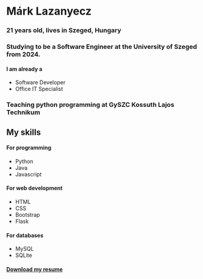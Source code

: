# Márk Lazanyecz
### 21 years old, lives in Szeged, Hungary

### Studying to be a Software Engineer at the University of Szeged from 2024.
#### I am already a
- Software Developer
- Office IT Specialist

### Teaching python programming at GySZC Kossuth Lajos Technikum

## My skills
#### For programming
- Python
- Java
- Javascript
#### For web development
- HTML
- CSS
- Bootstrap
- Flask
#### For databases
- MySQL
- SQLite

#### <a href="https://docs.google.com/document/d/1pG90pcqNac-P9UgMs1db0n3STIXVpxz-/edit?usp=drive_link&ouid=115829901100521517506&rtpof=true&sd=true" target="blank" download>Download my resume</a>
